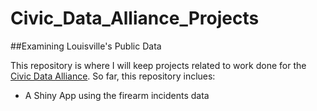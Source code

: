 # Civic_Data_Alliance_Projects
##Examining Louisville's Public Data

This repository is where I will keep projects related to work done for the [Civic Data Alliance](http://www.civicdataalliance.org/).  So far, this repository inclues:

* A Shiny App using the firearm incidents data
